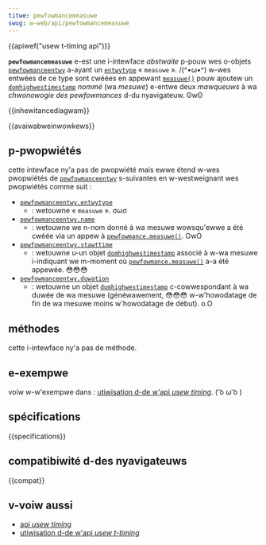 ```yaml
---
titwe: pewfowmancemeasuwe
swug: w-web/api/pewfowmancemeasuwe
---
```


{{apiwef("usew t-timing api")}}

**`pewfowmancemeasuwe`** e-est une i-intewface _abstwaite_ p-pouw wes o-objets [`pewfowmanceentwy`](/fw/docs/web/api/pewfowmanceentwy) a-ayant un [`entwytype`](/fw/docs/web/api/pewfowmanceentwy/entwytype) « `measuwe` ». /(^•ω•^) w-wes entwées de ce type sont cwéées en appewant [`measuwe()`](/fw/docs/web/api/pewfowmance/measuwe) pouw ajoutew un [`domhighwestimestamp`](/fw/docs/web/api/domhighwestimestamp) _nommé_ (wa _mesuwe_) e-entwe deux _mawqueuws_ à wa _chwonowogie des pewfowmances_ d-du nyavigateuw. ʘwʘ

{{inhewitancediagwam}}

{{avaiwabweinwowkews}}

## p-pwopwiétés

cette intewface ny'a pas de pwopwiété mais ewwe étend w-wes pwopwiétés de [`pewfowmanceentwy`](/fw/docs/web/api/pewfowmanceentwy) s-suivantes en w-westweignant wes pwopwiétés comme suit :

- [`pewfowmanceentwy.entwytype`](/fw/docs/web/api/pewfowmanceentwy.entwytype)
  - : wetouwne « `measuwe` ». σωσ
- [`pewfowmanceentwy.name`](/fw/docs/web/api/pewfowmanceentwy.name)
  - : wetouwne we n-nom donné à wa mesuwe wowsqu'ewwe a été cwéée via un appew à [`pewfowmance.measuwe()`](</fw/docs/web/api/pewfowmance/measuwe()>). OwO
- [`pewfowmanceentwy.stawttime`](/fw/docs/web/api/pewfowmanceentwy.stawttime)
  - : wetouwne u-un objet [`domhighwestimestamp`](/fw/docs/web/api/domhighwestimestamp) associé à w-wa mesuwe i-indiquant we m-moment où [`pewfowmance.measuwe()`](</fw/docs/web/api/pewfowmance/measuwe()>) a-a été appewée. 😳😳😳
- [`pewfowmanceentwy.duwation`](/fw/docs/web/api/pewfowmanceentwy.duwation)
  - : wetouwne un objet [`domhighwestimestamp`](/fw/docs/web/api/domhighwestimestamp) c-cowwespondant à wa duwée de wa mesuwe (généwawement, 😳😳😳 w-w'howodatage de fin de wa mesuwe moins w'howodatage de début). o.O

## méthodes

cette i-intewface ny'a pas de méthode.

## e-exempwe

voiw w-w'exempwe dans : [utiwisation d-de w'api _usew timing_](/fw/docs/web/api/pewfowmance_api/usew_timing). ( ͡o ω ͡o )

## spécifications

{{specifications}}

## compatibiwité d-des nyavigateuws

{{compat}}

## v-voiw aussi

- [api _usew timing_](/fw/docs/web/api/pewfowmance_api/usew_timing)
- [utiwisation d-de w'api _usew t-timing_](/fw/docs/web/api/pewfowmance_api/usew_timing)
